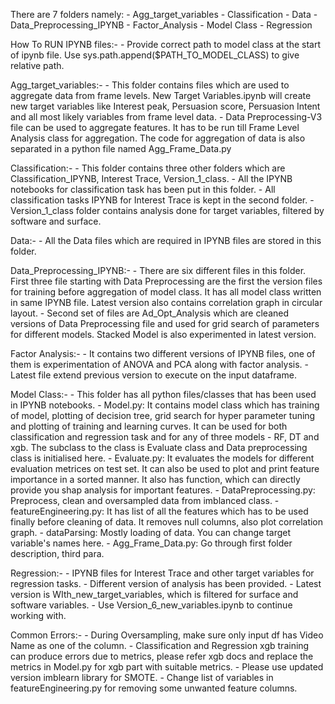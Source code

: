 There are 7 folders namely:
    - Agg_target_variables
    - Classification
    - Data
    - Data_Preprocessing_IPYNB
    - Factor_Analysis
    - Model Class
    - Regression

<!-- If there is any sort of error in loading or working of any function of code please go through Model class and some common error parts below -->

How To RUN IPYNB files:-
    - Provide correct path to model class at the start of ipynb file. 
      Use sys.path.append($PATH_TO_MODEL_CLASS) to give relative path.

Agg_target_variables:- 
    - This folder contains files which are used to aggregate data from frame levels. New Target 
      Variables.ipynb will create new target variables like Interest peak, Persuasion score, Persuasion Intent and all most likely variables from frame level data.
    - Data Preprocessing-V3 file can be used to aggregate features. It has to be run till Frame Level       Analysis class for aggregation. The code for aggregation of data is also separated in a python file   named Agg_Frame_Data.py

Classification:-
    - This folder contains three other folders which are Classification_IPYNB, Interest Trace,              Version_1_class.
    - All the IPYNB notebooks for classification task has been put in this folder.
    - All classification tasks IPYNB for Interest Trace is kept in the second folder.
    - Version_1_class folder contains analysis done for target variables, filtered by software and          surface.

Data:-
    - All the Data files which are required in IPYNB files are stored in this folder.

Data_Preprocessing_IPYNB:-
    - There are six different files in this folder. First three file starting with Data Preprocessing are   the first the version files for training before aggregation of model class. It has all model class    written in same IPYNB file. Latest version also contains correlation graph in circular layout.
    - Second set of files are Ad_Opt_Analysis which are cleaned versions of Data Preprocessing file and     used for grid search of parameters for different models. Stacked Model is also experimented in        latest version.

Factor Analysis:-
    - It contains two different versions of IPYNB files, one of them is experimentation of ANOVA and PCA    along with factor analysis.
    - Latest file extend previous version to execute on the input dataframe.


Model Class:-
    - This folder has all python files/classes that has been used in IPYNB notebooks.
    - Model.py: It contains model class which has training of model, plotting of decision tree, grid        search for hyper parameter tuning and plotting of training and learning curves.
      It can be used for both classification and regression task and for any of three models - RF, DT and xgb. The subclass to the class is Evaluate class and Data preprocessing class is initialised here.
    - Evaluate.py: It evaluates the models for different evaluation metrices on test set. It can also be    used to plot and print feature importance in a sorted manner. It also has function, which can         directly provide you shap analysis for important features.
    - DataPreprocessing.py: Preprocess, clean and oversampled data from imblanced class.
    - featureEngineering.py: It has list of all the features which has to be used finally before cleaning   of data. It removes null columns, also plot correlation graph.
    - dataParsing: Mostly loading of data. You can change target variable's names here.
    - Agg_Frame_Data.py: Go through first folder description, third para.

Regression:-
    - IPYNB files for Interest Trace and other target variables for regression tasks.
    - Different version of analysis has been provided.
    - Latest version is WIth_new_target_variables, which is filtered for surface and software variables.
    - Use Version_6_new_variables.ipynb to continue working with.

Common Errors:-
    - During Oversampling, make sure only input df has Video Name as one of the column.
    - Classification and Regression xgb training can produce errors due to metrics, please refer xgb docs   and replace the metrics in Model.py for xgb part with suitable metrics.
    - Please use updated version imblearn library for SMOTE.
    - Change list of variables in featureEngineering.py for removing some unwanted feature columns.
